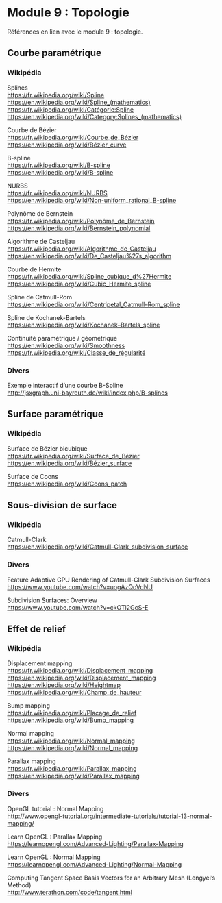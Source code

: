 # Module 9 : Topologie

Références en lien avec le module 9 : topologie.

## Courbe paramétrique

### Wikipédia

Splines  
https://fr.wikipedia.org/wiki/Spline  
https://en.wikipedia.org/wiki/Spline_(mathematics)  
https://fr.wikipedia.org/wiki/Catégorie:Spline  
https://en.wikipedia.org/wiki/Category:Splines_(mathematics)

Courbe de Bézier  
https://fr.wikipedia.org/wiki/Courbe_de_Bézier  
https://en.wikipedia.org/wiki/Bézier_curve

B-spline  
https://fr.wikipedia.org/wiki/B-spline  
https://en.wikipedia.org/wiki/B-spline

NURBS  
https://fr.wikipedia.org/wiki/NURBS  
https://en.wikipedia.org/wiki/Non-uniform_rational_B-spline

Polynôme de Bernstein  
https://fr.wikipedia.org/wiki/Polynôme_de_Bernstein  
https://en.wikipedia.org/wiki/Bernstein_polynomial

Algorithme de Casteljau  
https://fr.wikipedia.org/wiki/Algorithme_de_Casteljau  
https://en.wikipedia.org/wiki/De_Casteljau%27s_algorithm

Courbe de Hermite  
https://fr.wikipedia.org/wiki/Spline_cubique_d%27Hermite  
https://en.wikipedia.org/wiki/Cubic_Hermite_spline

Spline de Catmull-Rom  
https://en.wikipedia.org/wiki/Centripetal_Catmull–Rom_spline

Spline de Kochanek-Bartels  
https://en.wikipedia.org/wiki/Kochanek–Bartels_spline

Continuité paramétrique / géométrique  
https://en.wikipedia.org/wiki/Smoothness  
https://fr.wikipedia.org/wiki/Classe_de_régularité

### Divers

Exemple interactif d’une courbe B-Spline  
http://jsxgraph.uni-bayreuth.de/wiki/index.php/B-splines

## Surface paramétrique

### Wikipédia

Surface de Bézier bicubique  
https://fr.wikipedia.org/wiki/Surface_de_Bézier  
https://en.wikipedia.org/wiki/Bézier_surface

Surface de Coons  
https://en.wikipedia.org/wiki/Coons_patch

## Sous-division de surface

### Wikipédia

Catmull-Clark  
https://en.wikipedia.org/wiki/Catmull–Clark_subdivision_surface

### Divers

Feature Adaptive GPU Rendering of Catmull-Clark Subdivision Surfaces  
https://www.youtube.com/watch?v=uogAzQoVdNU

Subdivision Surfaces: Overview  
https://www.youtube.com/watch?v=ckOTl2GcS-E

## Effet de relief

### Wikipédia

Displacement mapping  
https://fr.wikipedia.org/wiki/Displacement_mapping  
https://en.wikipedia.org/wiki/Displacement_mapping  
https://en.wikipedia.org/wiki/Heightmap  
https://fr.wikipedia.org/wiki/Champ_de_hauteur

Bump mapping  
https://fr.wikipedia.org/wiki/Placage_de_relief  
https://en.wikipedia.org/wiki/Bump_mapping

Normal mapping  
https://fr.wikipedia.org/wiki/Normal_mapping  
https://en.wikipedia.org/wiki/Normal_mapping

Parallax mapping  
https://fr.wikipedia.org/wiki/Parallax_mapping  
https://en.wikipedia.org/wiki/Parallax_mapping

### Divers

OpenGL tutorial : Normal Mapping  
http://www.opengl-tutorial.org/intermediate-tutorials/tutorial-13-normal-mapping/

Learn OpenGL : Parallax Mapping  
https://learnopengl.com/Advanced-Lighting/Parallax-Mapping

Learn OpenGL : Normal Mapping  
https://learnopengl.com/Advanced-Lighting/Normal-Mapping

Computing Tangent Space Basis Vectors for an Arbitrary Mesh (Lengyel’s Method)  
http://www.terathon.com/code/tangent.html

